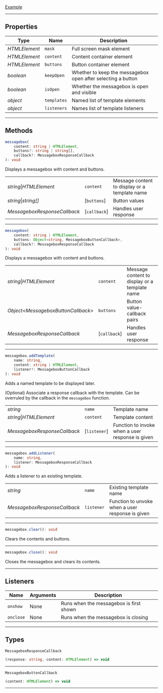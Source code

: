 [Example](example.html)

---

## Properties

| Type          | Name        | Description                                                  |
| ------------- | ----------- | ------------------------------------------------------------ |
| *HTMLElement* | `mask`      | Full screen mask element                                     |
| *HTMLElement* | `content`   | Content container element                                    |
| *HTMLElement* | `buttons`   | Button container element                                     |
| *boolean*     | `keepOpen`  | Whether to keep the messagebox open after selecting a button |
| *boolean*     | `isOpen`    | Whether the messagebox is open and visible                   |
| *object*      | `templates` | Named list of template elements                              |
| *object*      | `listeners` | Names list of template listeners                             |

---

## Methods

```typescript
messagebox(
	content: string | HTMLElement,
	buttons?: string | string[],
	callback?: MessageboxResponseCallback
): void
```
Displays a messagebox with content and buttons.

|                              |              |                                               |
| ---------------------------- | ------------ | --------------------------------------------- |
| *string*\|*HTMLElement*      | `content`    | Message content to display or a template name |
| *string*\|*string[]*         | [`buttons`]  | Button values                                 |
| *MessageboxResponseCallback* | [`callback`] | Handles user response                         |

---

```typescript
messagebox(
	content: string | HTMLElement,
	buttons: Object<string, MessageboxButtonCallback>,
	callback?: MessageboxResponseCallback
): void
```
Displays a messagebox with content and buttons.

|                                     |              |                                               |
| ----------------------------------- | ------------ | --------------------------------------------- |
| *string*\|*HTMLElement*             | `content`    | Message content to display or a template name |
| *Object\<MessageboxButtonCallback>* | `buttons`    | Button value-callback pairs                   |
| *MessageboxResponseCallback*        | [`callback`] | Handles user response                         |

---

```typescript
messagebox.addTemplate(
	name: string,
	content: string | HTMLElement,
	listener?: MessageboxButtonCallback
): void
```
Adds a named template to be displayed later.

(Optional) Associate a response callback with the template.
Can be overruled by the callback in the `messagebox` function.

|                              |              |                                                  |
| ---------------------------- | ------------ | ------------------------------------------------ |
| *string*                     | `name`       | Template name                                    |
| *string*\|*HTMLElement*      | `content`    | Template content                                 |
| *MessageboxResponseCallback* | [`listener`] | Function to invoke when a user response is given |

---

```typescript
messagebox.addListener(
	name: string,
	listener: MessageboxResponseCallback
): void
```
Adds a listener to an existing template.

|                              |            |                                                  |
| ---------------------------- | ---------- | ------------------------------------------------ |
| *string*                     | `name`     | Existing template name                           |
| *MessageboxResponseCallback* | `listener` | Function to unvoke when a user response is given |

---

```typescript
messagebox.clear(): void
```

Clears the contents and buttons.

---

```typescript
messagebox.close(): void
```

Closes the messagebox and clears its contents.

---

## Listeners

| Name      | Arguments | Description                             |
| --------- | --------- | --------------------------------------- |
| `onshow`  | None      | Runs when the messagebox is first shown |
| `onclose` | None      | Runs when the messagebox is closing     |

---

## Types

`MessageboxResponseCallback`
```typescript
(response: string, content: HTMLElement) => void
```

---

`MessageboxButtonCallback`
```typescript
(content: HTMLElement) => void
```

---
